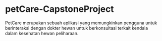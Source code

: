 # petCare-CapstoneProject

PetCare merupakan sebuah aplikasi yang memungkinkan pengguna untuk berinteraksi dengan dokter hewan untuk berkonsultasi terkait kendala dalam kesehatan hewan peliharaan.
